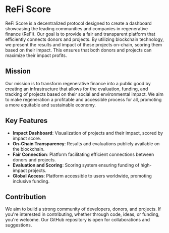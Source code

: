 # ReFi Score

ReFi Score is a decentralized protocol designed to create a dashboard showcasing the leading communities and companies in regenerative finance (ReFi). Our goal is to provide a fair and transparent platform that efficiently connects donors and projects. By utilizing blockchain technology, we present the results and impact of these projects on-chain, scoring them based on their impact. This ensures that both donors and projects can maximize their impact profits.

## Mission

Our mission is to transform regenerative finance into a public good by creating an infrastructure that allows for the evaluation, funding, and tracking of projects based on their social and environmental impact. We aim to make regeneration a profitable and accessible process for all, promoting a more equitable and sustainable economy.

## Key Features

- **Impact Dashboard**: Visualization of projects and their impact, scored by impact score.
- **On-Chain Transparency**: Results and evaluations publicly available on the blockchain.
- **Fair Connection**: Platform facilitating efficient connections between donors and projects.
- **Evaluation and Scoring**: Scoring system ensuring funding of high-impact projects.
- **Global Access**: Platform accessible to users worldwide, promoting inclusive funding.

## Contribution

We aim to build a strong community of developers, donors, and projects. If you're interested in contributing, whether through code, ideas, or funding, you're welcome. Our GitHub repository is open for collaborations and suggestions.
